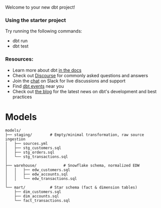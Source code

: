 Welcome to your new dbt project!

### Using the starter project

Try running the following commands:
- dbt run
- dbt test


### Resources:
- Learn more about dbt [in the docs](https://docs.getdbt.com/docs/introduction)
- Check out [Discourse](https://discourse.getdbt.com/) for commonly asked questions and answers
- Join the [chat](https://community.getdbt.com/) on Slack for live discussions and support
- Find [dbt events](https://events.getdbt.com) near you
- Check out [the blog](https://blog.getdbt.com/) for the latest news on dbt's development and best practices

# Models
```
models/
├── staging/        # Empty/minimal transformation, raw source ingestion
│   ├── sources.yml
│   ├── stg_customers.sql
│   ├── stg_orders.sql
│   └── stg_transactions.sql
│
├── warehouse/            # Snowflake schema, normalized EDW
│   │   ├── edw_customers.sql
│   │   ├── edw_accounts.sql
│   │   └── edw_transactions.sql
│
└── mart/           # Star schema (fact & dimension tables)
    ├── dim_customers.sql
    ├── dim_accounts.sql
    └── fact_transactions.sql
```